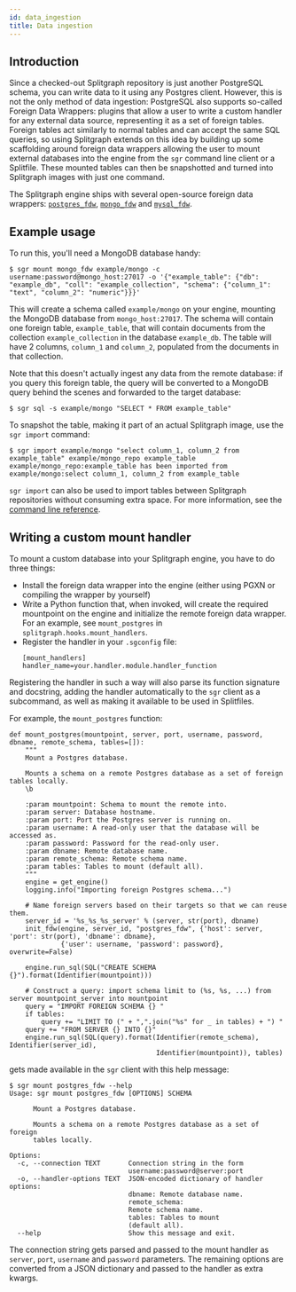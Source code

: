 ```yaml
---
id: data_ingestion
title: Data ingestion
---
```


## Introduction

Since a checked-out Splitgraph repository is just another PostgreSQL schema, you can write data to it using any Postgres client. However, this is not the only method of data ingestion: PostgreSQL also supports so-called Foreign Data Wrappers: plugins that allow a user to write a custom handler for any external data source, representing it as a set of foreign tables. Foreign tables act similarly to normal tables and can accept the same SQL queries, so using Splitgraph extends on this idea by building up some scaffolding around foreign data wrappers allowing the user to mount external databases into the engine from the `sgr` command line client or a Splitfile. These mounted tables can then be snapshotted and turned into Splitgraph images with just one command.

The Splitgraph engine ships with several open-source foreign data wrappers: [`postgres_fdw`](https://www.postgresql.org/docs/10/postgres-fdw.html), [`mongo_fdw`](https://github.com/EnterpriseDB/mongo_fdw) and [`mysql_fdw`](https://github.com/EnterpriseDB/mysql_fdw).

## Example usage

To run this, you'll need a MongoDB database handy:

```
$ sgr mount mongo_fdw example/mongo -c username:password@mongo_host:27017 -o '{"example_table": {"db": "example_db", "coll": "example_collection", "schema": {"column_1": "text", "column_2": "numeric"}}}'
```

This will create a schema called `example/mongo` on your engine, mounting the MongoDB database from `mongo_host:27017`. The schema will contain one foreign table, `example_table`, that will contain documents from the collection `example_collection` in the database `example_db`. The table will have 2 columns, `column_1` and `column_2`, populated from the documents in that collection.

Note that this doesn't actually ingest any data from the remote database: if you query this foreign table, the query
will be converted to a MongoDB query behind the scenes and forwarded to the target database:

```
$ sgr sql -s example/mongo "SELECT * FROM example_table"
``` 

To snapshot the table, making it part of an actual Splitgraph image, use the `sgr import` command:

```
$ sgr import example/mongo "select column_1, column_2 from example_table" example/mongo_repo example_table
example/mongo_repo:example_table has been imported from example/mongo:select column_1, column_2 from example_table
```

`sgr import` can also be used to import tables between Splitgraph repositories without consuming extra space. For more information, see the [command line reference](sgr/image_management_creation#import).

## Writing a custom mount handler

To mount a custom database into your Splitgraph engine, you have to do three things: 

  * Install the foreign data wrapper into the engine (either using PGXN or compiling the wrapper by yourself)
  * Write a Python function that, when invoked, will create the required mountpoint on the engine and initialize
    the remote foreign data wrapper. For an example, see `mount_postgres` in `splitgraph.hooks.mount_handlers`.
  * Register the handler in your `.sgconfig` file:
    ``` 
    [mount_handlers]
    handler_name=your.handler.module.handler_function
    ```
 
Registering the handler in such a way will also parse its function signature and docstring, adding the handler automatically to the `sgr` client as a subcommand, as well as making it available to be used in Splitfiles.

For example, the `mount_postgres` function: 

```
def mount_postgres(mountpoint, server, port, username, password, dbname, remote_schema, tables=[]):
    """
    Mount a Postgres database.

    Mounts a schema on a remote Postgres database as a set of foreign tables locally.
    \b

    :param mountpoint: Schema to mount the remote into.
    :param server: Database hostname.
    :param port: Port the Postgres server is running on.
    :param username: A read-only user that the database will be accessed as.
    :param password: Password for the read-only user.
    :param dbname: Remote database name.
    :param remote_schema: Remote schema name.
    :param tables: Tables to mount (default all).
    """
    engine = get_engine()
    logging.info("Importing foreign Postgres schema...")

    # Name foreign servers based on their targets so that we can reuse them.
    server_id = '%s_%s_%s_server' % (server, str(port), dbname)
    init_fdw(engine, server_id, "postgres_fdw", {'host': server, 'port': str(port), 'dbname': dbname},
             {'user': username, 'password': password}, overwrite=False)

    engine.run_sql(SQL("CREATE SCHEMA {}").format(Identifier(mountpoint)))

    # Construct a query: import schema limit to (%s, %s, ...) from server mountpoint_server into mountpoint
    query = "IMPORT FOREIGN SCHEMA {} "
    if tables:
        query += "LIMIT TO (" + ",".join("%s" for _ in tables) + ") "
    query += "FROM SERVER {} INTO {}"
    engine.run_sql(SQL(query).format(Identifier(remote_schema), Identifier(server_id),
                                     Identifier(mountpoint)), tables)
``` 

gets made available in the `sgr` client with this help message:

```
$ sgr mount postgres_fdw --help
Usage: sgr mount postgres_fdw [OPTIONS] SCHEMA

      Mount a Postgres database.

      Mounts a schema on a remote Postgres database as a set of foreign
      tables locally.

Options:
  -c, --connection TEXT       Connection string in the form
                              username:password@server:port
  -o, --handler-options TEXT  JSON-encoded dictionary of handler options:
                              dbname: Remote database name.
                              remote_schema:
                              Remote schema name.
                              tables: Tables to mount
                              (default all).
  --help                      Show this message and exit.
```

The connection string gets parsed and passed to the mount handler as `server`, `port`, `username` and `password` parameters. The remaining options are converted from a JSON dictionary and passed to the handler as extra kwargs. 